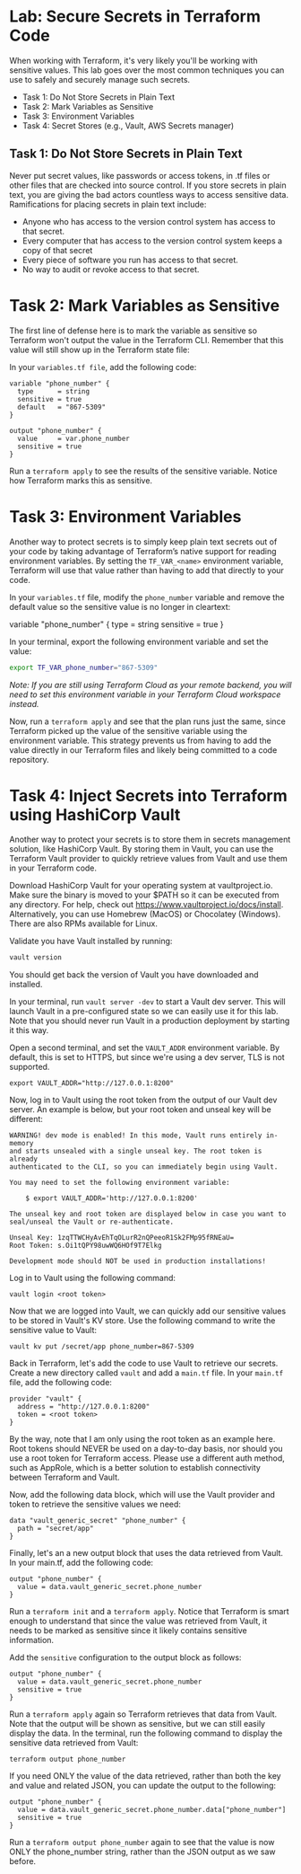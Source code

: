 # Lab: Secure Secrets in Terraform Code

When working with Terraform, it's very likely you'll be working with sensitive values. This lab goes over the most common techniques you can use to safely and securely manage such secrets.

- Task 1: Do Not Store Secrets in Plain Text
- Task 2: Mark Variables as Sensitive
- Task 3: Environment Variables
- Task 4: Secret Stores (e.g., Vault, AWS Secrets manager)

## Task 1: Do Not Store Secrets in Plain Text

Never put secret values, like passwords or access tokens, in .tf files or other files that are checked into source control. If you store secrets in plain text, you are giving the bad actors countless ways to access sensitive data. Ramifications for placing secrets in plain text include:

- Anyone who has access to the version control system has access to that secret.
- Every computer that has access to the version control system keeps a copy of that secret
- Every piece of software you run has access to that secret.
- No way to audit or revoke access to that secret.

# Task 2: Mark Variables as Sensitive

The first line of defense here is to mark the variable as sensitive so Terraform won't output the value in the Terraform CLI. Remember that this value will still show up in the Terraform state file:

In your `variables.tf file`, add the following code:
```hcl
variable "phone_number" {
  type      = string
  sensitive = true
  default   = "867-5309"
}

output "phone_number" {
  value     = var.phone_number
  sensitive = true
}
```

Run a `terraform apply` to see the results of the sensitive variable. Notice how Terraform marks this as sensitive.

# Task 3: Environment Variables

Another way to protect secrets is to simply keep plain text secrets out of your code by taking advantage of Terraform’s native support for reading environment variables. By setting the `TF_VAR_<name>` environment variable, Terraform will use that value rather than having to add that directly to your code.

In your `variables.tf` file, modify the `phone_number` variable and remove the default value so the sensitive value is no longer in cleartext:

variable "phone_number" {
  type      = string
  sensitive = true
}

In your terminal, export the following environment variable and set the value:

```bash
export TF_VAR_phone_number="867-5309"
```

_Note: If you are still using Terraform Cloud as your remote backend, you will need to set this environment variable in your Terraform Cloud workspace instead._

Now, run a `terraform apply` and see that the plan runs just the same, since Terraform picked up the value of the sensitive variable using the environment variable. This strategy prevents us from having to add the value directly in our Terraform files and likely being committed to a code repository.

# Task 4: Inject Secrets into Terraform using HashiCorp Vault

Another way to protect your secrets is to store them in secrets management solution, like HashiCorp Vault. By storing them in Vault, you can use the Terraform Vault provider to quickly retrieve values from Vault and use them in your Terraform code.

Download HashiCorp Vault for your operating system at vaultproject.io. Make sure the binary is moved to your $PATH so it can be executed from any directory. For help, check out https://www.vaultproject.io/docs/install. Alternatively, you can use Homebrew (MacOS) or Chocolatey (Windows). There are also RPMs available for Linux.

Validate you have Vault installed by running:
```bash
vault version
```
You should get back the version of Vault you have downloaded and installed.

In your terminal, run `vault server -dev` to start a Vault dev server. This will launch Vault in a pre-configured state so we can easily use it for this lab. Note that you should never run Vault in a production deployment by starting it this way.

Open a second terminal, and set the `VAULT_ADDR` environment variable. By default, this is set to HTTPS, but since we're using a dev server, TLS is not supported.

```
export VAULT_ADDR="http://127.0.0.1:8200"
```

Now, log in to Vault using the root token from the output of our Vault dev server. An example is below, but your root token and unseal key will be different:

```
WARNING! dev mode is enabled! In this mode, Vault runs entirely in-memory
and starts unsealed with a single unseal key. The root token is already
authenticated to the CLI, so you can immediately begin using Vault.

You may need to set the following environment variable:

    $ export VAULT_ADDR='http://127.0.0.1:8200'

The unseal key and root token are displayed below in case you want to
seal/unseal the Vault or re-authenticate.

Unseal Key: 1zqTTWCHyAvEhTqOLurR2nQPeeoR1Sk2FMp95fRNEaU=
Root Token: s.Oi1tQPY98uwWQ6HOf9T7Elkg

Development mode should NOT be used in production installations!
```

Log in to Vault using the following command:

```
vault login <root token> 
```

Now that we are logged into Vault, we can quickly add our sensitive values to be stored in Vault's KV store. Use the following command to write the sensitive value to Vault:

```
vault kv put /secret/app phone_number=867-5309
```

Back in Terraform, let's add the code to use Vault to retrieve our secrets. Create a new directory called `vault` and add a `main.tf` file. In your `main.tf` file, add the following code:
```hcl
provider "vault" {
  address = "http://127.0.0.1:8200"
  token = <root token> 
}
```

By the way, note that I am only using the root token as an example here. Root tokens should NEVER be used on a day-to-day basis, nor should you use a root token for Terraform access. Please use a different auth method, such as AppRole, which is a better solution to establish connectivity between Terraform and Vault.

Now, add the following data block, which will use the Vault provider and token to retrieve the sensitive values we need:
```hcl
data "vault_generic_secret" "phone_number" {
  path = "secret/app"
}
```

Finally, let's an a new output block that uses the data retrieved from Vault. In your main.tf, add the following code:

```hcl
output "phone_number" {
  value = data.vault_generic_secret.phone_number
}
```

Run a `terraform init` and a `terraform apply`. Notice that Terraform is smart enough to understand that since the value was retrieved from Vault, it needs to be marked as sensitive since it likely contains sensitive information.

Add the `sensitive` configuration to the output block as follows:

```hcl
output "phone_number" {
  value = data.vault_generic_secret.phone_number
  sensitive = true
}
```

Run a `terraform apply` again so Terraform retrieves that data from Vault. Note that the output will be shown as sensitive, but we can still easily display the data. In the terminal, run the following command to display the sensitive data retrieved from Vault:

```
terraform output phone_number
```

If you need ONLY the value of the data retrieved, rather than both the key and value and related JSON, you can update the output to the following:

```
output "phone_number" {
  value = data.vault_generic_secret.phone_number.data["phone_number"]
  sensitive = true
}
```

Run a `terraform output phone_number` again to see that the value is now ONLY the phone_number string, rather than the JSON output as we saw before.
